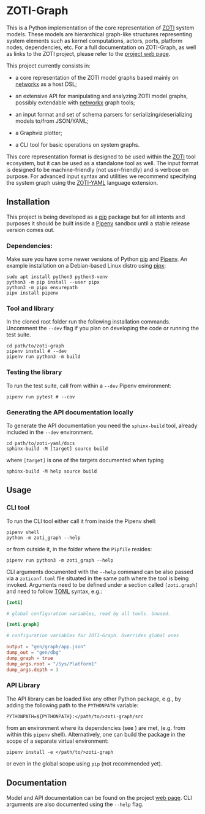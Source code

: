 ZOTI-Graph
==========

This is a Python implementation of the core representation of
[ZOTI](https://github.com/Ericsson/zoti) system models. These models
are hierarchical graph-like structures representing system elements
such as kernel computations, actors, ports, platform nodes,
dependencies, etc. For a full documentation on ZOTI-Graph, as well as
links to the ZOTI project, please refer to the [project web
page](https://ericsson.github.io/zoti/zoti-graph).

This project currently consists in:

 * a core representation of the ZOTI model graphs based mainly on
   [networkx](https://networkx.org/) as a host DSL;

 * an extensive API for manipulating and analyzing ZOTI model graphs,
   possibly extendable with [networkx](https://networkx.org/) graph
   tools;

 * an input format and set of schema parsers for
   serializing/deserializing models to/from JSON/YAML;
  
 * a Graphviz plotter;

 * a CLI tool for basic operations on system graphs. 
  
This core representation format is designed to be used within the
[ZOTI](https://ericsson.github.io/zoti) tool ecosystem, but it can be
used as a standalone tool as well. The input format is designed to be
machine-friendly (not user-friendly) and is verbose on purpose. For
advanced input syntax and utilities we recommend specifying the system
graph using the [ZOTI-YAML](https://ericsson.github.io/zoti/zoti-yaml)
language extension.

Installation
------------

This project is being developed as a
[pip](https://packaging.python.org/en/latest/key_projects/#pip)
package but for all intents and purposes it should be built inside a
[Pipenv](https://pipenv.pypa.io/en/latest/) sandbox until a stable release
version comes out.

### Dependencies:

Make sure you have some newer versions of Python
[pip](https://pip.pypa.io/en/stable/) and
[Pipenv](https://pipenv.pypa.io/en/latest/). An example installation
on a Debian-based Linux distro using [pipx](https://pypa.github.io/pipx/):

```shell
sudo apt install python3 python3-venv
python3 -m pip install --user pipx
python3 -m pipx ensurepath
pipx install pipenv
```

### Tool and library

In the cloned root folder run the following installation
commands. Uncomment the `--dev` flag if you plan on developing the
code or running the test suite.

```shell
cd path/to/zoti-graph
pipenv install # --dev
pipenv run python3 -m build
```

### Testing the library

To run the test suite, call from within a `--dev` Pipenv environment:

```shell
pipenv run pytest # --cov
```

### Generating the API documentation locally

To generate the API documentation you need the `sphinx-build` tool,
already included in the `--dev` environment.

```shell
cd path/to/zoti-yaml/docs
sphinx-build -M [target] source build
```

where `[target]` is one of the targets documented when typing 

```shell
sphinx-build -M help source build
```

Usage
-----

### CLI tool

To run the CLI tool either call it from inside the Pipenv shell:

```shell
pipenv shell
python -m zoti_graph --help
```

or from outside it, in the folder where the `Pipfile` resides:

```shell
pipenv run python3 -m zoti_graph --help
```

CLI arguments documented with the `--help` command can be also passed
via a `zoticonf.toml` file situated in the same path where the tool is
being invoked. Arguments need to be defined under a section called
`[zoti.graph]` and need to follow [TOML](https://toml.io/en/v1.0.0)
syntax, e.g.:

```toml
[zoti]

# global configuration variables, read by all tools. Unused.

[zoti.graph]

# configuration variables for ZOTI-Graph. Overrides global ones

output = "gen/graph/app.json"
dump_out = "gen/dbg"
dump_graph = true
dump_args.root = "/Sys/Platform1"
dump_args.depth = 3
```

### API Library

The API library can be loaded like any other Python package, e.g., by
adding the following path to the `PYTHONPATH` variable:

```
PYTHONPATH=${PYTHONPATH}:</path/to/>zoti-graph/src
```

from an environment where its dependencies (see [](Pipfile)) are met,
(e.g. from within this `pipenv` shell). Alternatively, one can build
the package in the scope of a separate virtual environment:

```
pipenv install -e </path/to/>zoti-graph
```

or even in the global scope using `pip` (not recommended yet).

Documentation
-------------

Model and API documentation can be found on the project [web
page](https://ericsson.github.io/zoti/zoti-graph). CLI arguments are
also documented using the `--help` flag.
